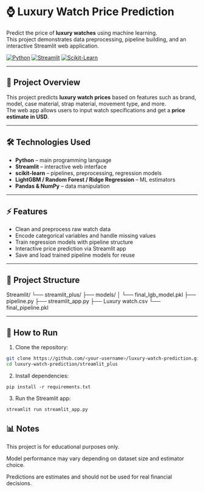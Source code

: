 # ⌚ Luxury Watch Price Prediction

Predict the price of **luxury watches** using machine learning.  
This project demonstrates data preprocessing, pipeline building, and an interactive Streamlit web application.

[![Python](https://img.shields.io/badge/Python-3.10-blue?logo=python)](https://www.python.org/) 
[![Streamlit](https://img.shields.io/badge/Streamlit-App-red?logo=streamlit)](https://streamlit.io/) 
[![Scikit-Learn](https://img.shields.io/badge/ML-ScikitLearn-orange?logo=scikit-learn)](https://scikit-learn.org/) 

---

## 📌 Project Overview

This project predicts **luxury watch prices** based on features such as brand, model, case material, strap material, movement type, and more.  
The web app allows users to input watch specifications and get a **price estimate in USD**.

---

## 🛠️ Technologies Used

- **Python** – main programming language
- **Streamlit** – interactive web interface
- **scikit-learn** – pipelines, preprocessing, regression models
- **LightGBM / Random Forest / Ridge Regression** – ML estimators
- **Pandas & NumPy** – data manipulation

---

## ⚡ Features

- Clean and preprocess raw watch data
- Encode categorical variables and handle missing values
- Train regression models with pipeline structure
- Interactive price prediction via Streamlit app
- Save and load trained pipeline models for reuse

---

## 📂 Project Structure
Streamlit/
└── streamlit_plus/
├── models/
│ └── final_lgb_model.pkl
├── pipeline.py
├── streamlit_app.py
├── Luxury watch.csv
└── final_pipeline.pkl



---

## 🚀 How to Run

1. Clone the repository:

```bash
git clone https://github.com/<your-username>/luxury-watch-prediction.git
cd luxury-watch-prediction/streamlit_plus
```

2. Install dependencies:

```
pip install -r requirements.txt
```

3. Run the Streamlit app:
```
streamlit run streamlit_app.py
```

## 📊 Notes

This project is for educational purposes only.

Model performance may vary depending on dataset size and estimator choice.

Predictions are estimates and should not be used for real financial decisions.